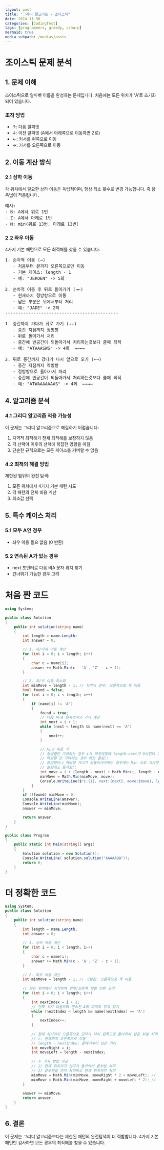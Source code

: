 ```yaml
---
layout: post
title: "그리디 알고리즘 - 조이스틱"
date: 2024-11-30
categories: [CodingTest]
tags: [programmers, greedy, csharp]
mermaid: true
media_subpath: /medias/posts
---
```


# 조이스틱 문제 분석

## 1. 문제 이해
조이스틱으로 알파벳 이름을 완성하는 문제입니다. 처음에는 모든 위치가 'A'로 초기화되어 있습니다.

### 조작 방법
- ↑: 다음 알파벳
- ↓: 이전 알파벳 (A에서 아래쪽으로 이동하면 Z로)
- ←: 커서를 왼쪽으로 이동
- →: 커서를 오른쪽으로 이동

## 2. 이동 계산 방식

### 2.1 상하 이동
각 위치에서 필요한 상하 이동은 독립적이며, 항상 최소 횟수로 변경 가능합니다. 즉 탐욕법이 적용됩니다.

<pre class="highlight">
예시:
- B: A에서 위로 1번
- Z: A에서 아래로 1번
- N: min(위로 13번, 아래로 13번)
</pre>

### 2.2 좌우 이동
4가지 기본 패턴으로 모든 최적해를 찾을 수 있습니다:

<pre class="highlight">
1. 순차적 이동 (→)
   - 처음부터 끝까지 오른쪽으로만 이동
   - 기본 케이스: length - 1
   - 예: "JEROEN" -> 5회

2. 순차적 이동 후 뒤로 돌아가기 (→←)
   - 현재까지 정방향으로 이동
   - 남은 부분은 뒤에서부터 처리
   - 예: "JADE" -> 2회
--------------------------------------------

1. 중간까지 가다가 뒤로 가기 (→←)
   - 중간 지점까지 정방향
   - 뒤로 돌아가서 처리
   - 중간에 빈공간이 되돌아가서 처리하는것보다 클때 최적
   - 예: "ATAAASWS" -> 4회  →←←←

2. 뒤로 중간까지 갔다가 다시 앞으로 오기 (←→)
   - 중간 지점까지 역방향
   - 정방향으로 돌아가서 처리
   - 중간에 빈공간이 되돌아가서 처리하는것보다 클때 최적
   - 예: "ATWAAAAAAAS" -> 4회  ←→→→
</pre>

## 4. 알고리즘 분석

### 4.1 그리디 알고리즘 적용 가능성
이 문제는 그리디 알고리즘으로 해결하기 어렵습니다:

1. 지역적 최적해가 전체 최적해를 보장하지 않음
2. 각 선택이 이후의 선택에 복잡한 영향을 미침
3. 단순한 규칙으로는 모든 케이스를 커버할 수 없음

### 4.2 최적의 해결 방법
제한된 범위의 완전 탐색:
1. 모든 위치에서 4가지 기본 패턴 시도
2. 각 패턴의 전체 비용 계산
3. 최소값 선택

## 5. 특수 케이스 처리

### 5.1 모두 A인 경우
- 좌우 이동 필요 없음 (0 반환)

### 5.2 연속된 A가 있는 경우
- next 포인터로 다음 비A 문자 위치 찾기
- 건너뛰기 가능한 경우 고려

# 처음 짠 코드
```csharp
using System;

public class Solution
{
    public int solution(string name)
    {
        int length = name.Length;
        int answer = 0;

        // 1. 위/아래 이동 계산
        for (int i = 0; i < length; i++)
        {
            char c = name[i];
            answer += Math.Min(c - 'A', 'Z' - c + 1);
        }

        // 2. 좌/우 이동 최소화
        int minMove = length - 1; // 최악의 경우: 오른쪽으로 쭉 이동
        bool found = false;
        for (int i = 0; i < length; i++)
        {
            if (name[i] != 'A')
            {
                found = true;
                // 다음 비-A 문자까지의 거리 계산
                int next = i + 1;
                while (next < length && name[next] == 'A')
                {
                    next++;
                }

                // AI가 짜준 식
                // 정방향만 가야하는 경우 i가 마지막일때 length-next가 0이된다 그러므로 i가 그대로 출력됨;;
                // 역방향 만 가야하는 경우 에는 틀림;;
                // 정방향이나 역방향 가다가 되돌아가야하는 경우에는 Min 으로 기가막히게 되돌아가야하는 경우에 따라 i , length-next중 하나를 골라서 연산
                // 놀람게도 통과함;;
                int move = i + (length - next) + Math.Min(i, length - next);
                minMove = Math.Min(minMove, move);
                Console.WriteLine($"i:{i}, next:{next}, move:{move}, length:{length}");
            }
        }
        if (!found) minMove = 0;
        Console.WriteLine(answer);
        Console.WriteLine(minMove);
        answer += minMove;

        return answer;
    }
}

public class Program
{
    public static int Main(string[] args)
    {
        Solution solution = new Solution();
        Console.WriteLine( solution.solution("AAAAAQQ"));
        return 0;
    }
}
```

# 더 정확한 코드
```csharp
using System;
public class Solution 
{
    public int solution(string name) 
    {
        int length = name.Length;
        int answer = 0;
        
        // 1. 상하 이동 계산
        for (int i = 0; i < length; i++) 
        {
            char c = name[i];
            answer += Math.Min(c - 'A', 'Z' - c + 1);
        }
        
        // 2. 좌우 이동 계산
        int minMove = length - 1; // 기본값: 오른쪽으로 쭉 이동
        
        // 모든 위치에서 시작하여 왼쪽/오른쪽 방향 전환 고려
        for (int i = 0; i < length; i++) 
        {
            int nextIndex = i + 1;
            // 현재 위치 다음부터 연속된 A의 마지막 위치 찾기
            while (nextIndex < length && name[nextIndex] == 'A') 
            {
                nextIndex++;
            }
            
            // 현재 위치까지 오른쪽으로 갔다가 다시 왼쪽으로 돌아와서 남은 부분 처리
            // i: 현재까지 오른쪽으로 이동
            // length - nextIndex: 끝에서부터 남은 거리
            int moveRight = i;
            int moveLeft = length - nextIndex;
            
            // 두 가지 방법 비교
            // 1) 현재 위치까지 갔다가 돌아와서 끝부분 처리
            // 2) 끝부분을 먼저 처리하고 현재 위치까지 처리
            minMove = Math.Min(minMove, moveRight * 2 + moveLeft); // 오른쪽으로 갔다가 돌아오는 경우
            minMove = Math.Min(minMove, moveRight + moveLeft * 2); // 왼쪽으로 갔다가 돌아오는 경우
        }
        
        answer += minMove;
        return answer;
    }
}
```

## 6. 결론
이 문제는 그리디 알고리즘보다는 제한된 패턴의 완전탐색이 더 적합합니다. 4가지 기본 패턴만 검사하면 모든 경우의 최적해를 찾을 수 있습니다.

